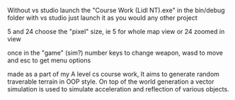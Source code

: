 Without vs studio launch the "Course Work (Lidl NT).exe" in the bin/debug folder
with vs studio just launch it as you would any other project

5 and 24 choose the "pixel" size, ie 5 for whole map view or 24 zoomed in view

once in the "game" (sim?) number keys to change weapon, wasd to move and esc to get menu options

made as a part of my A level cs course work, It aims to generate random traverable terrain in OOP style. On top of the world generation a vector simulation is used to simulate acceleration and reflection of various objects.
